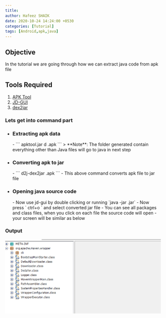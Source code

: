 ```yaml
---
title: 
author: Hafeez SHAIK
date: 2020-10-24 14:24:00 +0530
categories: [Tutorial]
tags: [Android,apk,java]
---
```


## Objective

In the tutorial we are going through how we can extract java code from apk file

## Tools Required

1. [APK Tool](https://ibotpeaches.github.io/Apktool/install/)
2. [JD-GUI](https://github.com/java-decompiler/jd-gui/releases)
3. [dex2jar](https://sourceforge.net/projects/dex2jar/)


### Lets get into command part

- <h3 data-toc-skip>Extracting apk data</h3>
  - ``` apktool.jar d <name_of_apk>.apk ```
  > **Note**: The folder generated contain everything other than Java files will go to java in next step
- <h3 data-toc-skip>Converting apk to jar</h3>
  - ``` d2j-dex2jar <name_of_apk>.apk ```
  - This above command converts apk file to jar file
- <h3 data-toc-skip>Opening java source code</h3>
  - Now use jd-gui by double clicking or running `java -jar <jd-gui-file-name>.jar`
  - Now press ` ctrl+o ` and select converted jar file
  - You can see all packages and class files, when you click on each file the source code will open 
  - your screen will be similar as below

### Output

![Desktop View](/assets/img/post_images/how-extract-java-code-from-apk/Capture.PNG)

